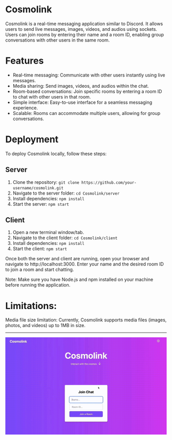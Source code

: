 # Cosmolink

Cosmolink is a real-time messaging application similar to Discord. It allows users to send live messages, images, videos, and audios using sockets. Users can join rooms by entering their name and a room ID, enabling group conversations with other users in the same room.

# Features

- Real-time messaging: Communicate with other users instantly using live messages.
- Media sharing: Send images, videos, and audios within the chat.
- Room-based conversations: Join specific rooms by entering a room ID to chat with other users in that room.
- Simple interface: Easy-to-use interface for a seamless messaging experience.
- Scalable: Rooms can accommodate multiple users, allowing for group conversations.

# Deployment

To deploy Cosmolink locally, follow these steps:

## Server
1) Clone the repository: `git clone https://github.com/your-username/cosmolink.git`
2) Navigate to the server folder: `cd Cosmolink/server`
3) Install dependencies: `npm install`
4) Start the server: `npm start`

## Client
1) Open a new terminal window/tab.
2) Navigate to the client folder: `cd Cosmolink/client`
3) Install dependencies: `npm install`
4) Start the client: `npm start`

Once both the server and client are running, open your browser and navigate to http://localhost:3000. Enter your name and the desired room ID to join a room and start chatting.

Note: Make sure you have Node.js and npm installed on your machine before running the application.

# Limitations:

Media file size limitation: Currently, Cosmolink supports media files (images, photos, and videos) up to 1MB in size.

___
![](https://github.com/kmousaa/Cosmolink/blob/main/demo.gif)
